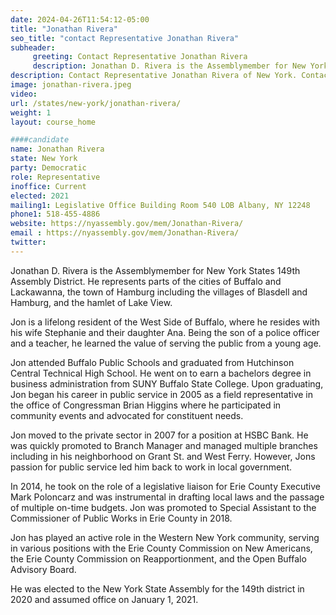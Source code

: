 ```yaml
---
date: 2024-04-26T11:54:12-05:00
title: "Jonathan Rivera"
seo_title: "contact Representative Jonathan Rivera"
subheader:
     greeting: Contact Representative Jonathan Rivera
     description: Jonathan D. Rivera is the Assemblymember for New York States 149th Assembly District. He represents parts of the cities of Buffalo and Lackawanna, the town of Hamburg including the villages of Blasdell and Hamburg, and the hamlet of Lake View. 
description: Contact Representative Jonathan Rivera of New York. Contact information for Jonathan Rivera includes email address, phone number, and mailing address.
image: jonathan-rivera.jpeg
video:
url: /states/new-york/jonathan-rivera/
weight: 1
layout: course_home

####candidate
name: Jonathan Rivera
state: New York
party: Democratic
role: Representative
inoffice: Current
elected: 2021
mailing1: Legislative Office Building Room 540 LOB Albany, NY 12248
phone1: 518-455-4886
website: https://nyassembly.gov/mem/Jonathan-Rivera/
email : https://nyassembly.gov/mem/Jonathan-Rivera/
twitter: 
---
```

Jonathan D. Rivera is the Assemblymember for New York States 149th Assembly District. He represents parts of the cities of Buffalo and Lackawanna, the town of Hamburg including the villages of Blasdell and Hamburg, and the hamlet of Lake View. 

Jon is a lifelong resident of the West Side of Buffalo, where he resides with his wife Stephanie and their daughter Ana. Being the son of a police officer and a teacher, he learned the value of serving the public from a young age. 

Jon attended Buffalo Public Schools and graduated from Hutchinson Central Technical High School. He went on to earn a bachelors degree in business administration from SUNY Buffalo State College. Upon graduating, Jon began his career in public service in 2005 as a field representative in the office of Congressman Brian Higgins where he participated in community events and advocated for constituent needs. 

Jon moved to the private sector in 2007 for a position at HSBC Bank. He was quickly promoted to Branch Manager and managed multiple branches including in his neighborhood on Grant St. and West Ferry. However, Jons passion for public service led him back to work in local government. 

In 2014, he took on the role of a legislative liaison for Erie County Executive Mark Poloncarz and was instrumental in drafting local laws and the passage of multiple on-time budgets. Jon was promoted to Special Assistant to the Commissioner of Public Works in Erie County in 2018. 

Jon has played an active role in the Western New York community, serving in various positions with the Erie County Commission on New Americans, the Erie County Commission on Reapportionment, and the Open Buffalo Advisory Board. 

He was elected to the New York State Assembly for the 149th district in 2020 and assumed office on January 1, 2021. 

